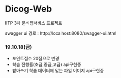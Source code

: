 # Dicog-Web
IITP 3차 분석웹서비스 프로젝트

swagger ui 경로 : http://localhost:8080/swagger-ui.html

### 19.10.18(금)
* 포인트점수 20점으로 변경
* 학습 진행률(초급,중급,고급) api구현중
* 받아쓰기 학습 데이터에 맞는 파일 이미지 api구현중



